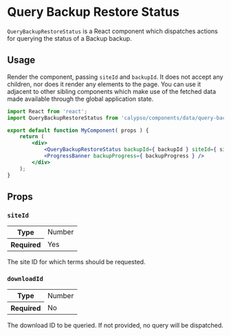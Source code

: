 # Query Backup Restore Status

`QueryBackupRestoreStatus` is a React component which dispatches actions for querying the status of a Backup backup.

## Usage

Render the component, passing `siteId` and `backupId`. It does not accept any children, nor does it render any elements to the page. You can use it adjacent to other sibling components which make use of the fetched data made available through the global application state.

```jsx
import React from 'react';
import QueryBackupRestoreStatus from 'calypso/components/data/query-backup-backup-status';

export default function MyComponent( props ) {
	return (
		<div>
			<QueryBackupRestoreStatus backupId={ backupId } siteId={ siteId } />
			<ProgressBanner backupProgress={ backupProgress } />
		</div>
	);
}
```

## Props

### `siteId`

<table>
	<tr><th>Type</th><td>Number</td></tr>
	<tr><th>Required</th><td>Yes</td></tr>
</table>

The site ID for which terms should be requested.

### `downloadId`

<table>
	<tr><th>Type</th><td>Number</td></tr>
	<tr><th>Required</th><td>No</td></tr>
</table>

The download ID to be queried. If not provided, no query will be dispatched.
